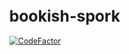 # bookish-spork

[![CodeFactor](https://www.codefactor.io/repository/github/compact-orb/bookish-spork/badge)](https://www.codefactor.io/repository/github/compact-orb/bookish-spork)
